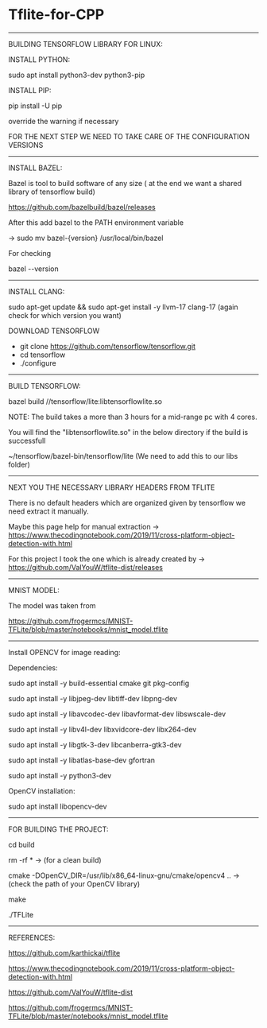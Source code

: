 # Tflite-for-CPP

-----------------------------------------------------------------------------------------------------------------------------------------
BUILDING TENSORFLOW LIBRARY FOR LINUX:

INSTALL PYTHON:

sudo apt install python3-dev python3-pip

INSTALL PIP:

pip install -U pip

override the warning if necessary

FOR THE NEXT STEP WE NEED TO TAKE CARE OF THE CONFIGURATION VERSIONS

-----------------------------------------------------------------------------------------------------------------------------------------

INSTALL BAZEL:

Bazel is tool to build software of any size ( at the end we want a shared library of 
tensorflow build)

https://github.com/bazelbuild/bazel/releases

After this add bazel to the PATH environment variable

-> sudo mv bazel-{version} /usr/local/bin/bazel

For checking

bazel --version

-----------------------------------------------------------------------------------------------------------------------------------------

INSTALL CLANG:

sudo apt-get update && sudo apt-get install -y llvm-17 clang-17  (again check for which version you want)

DOWNLOAD TENSORFLOW

* git clone https://github.com/tensorflow/tensorflow.git
* cd tensorflow
* ./configure

-----------------------------------------------------------------------------------------------------------------------------------------

BUILD TENSORFLOW:

bazel build //tensorflow/lite:libtensorflowlite.so

NOTE: The build takes a more than 3 hours for a mid-range pc with 4 cores.

You will find the "libtensorflowlite.so" in the below directory if the build is successfull

~/tensorflow/bazel-bin/tensorflow/lite    (We need to add this to our libs folder)

-----------------------------------------------------------------------------------------------------------------------------------------

NEXT YOU THE NECESSARY LIBRARY HEADERS FROM TFLITE

There is no default headers which are organized given by tensorflow we need extract it manually.

Maybe this page help for manual extraction -> https://www.thecodingnotebook.com/2019/11/cross-platform-object-detection-with.html

For this project I took the one which is already created by -> https://github.com/ValYouW/tflite-dist/releases

-----------------------------------------------------------------------------------------------------------------------------------------

MNIST MODEL:

The model was taken from 

https://github.com/frogermcs/MNIST-TFLite/blob/master/notebooks/mnist_model.tflite

-----------------------------------------------------------------------------------------------------------------------------------------

Install OPENCV for image reading:

Dependencies:

sudo apt install -y build-essential cmake git pkg-config

sudo apt install -y libjpeg-dev libtiff-dev libpng-dev

sudo apt install -y libavcodec-dev libavformat-dev libswscale-dev

sudo apt install -y libv4l-dev libxvidcore-dev libx264-dev

sudo apt install -y libgtk-3-dev libcanberra-gtk3-dev

sudo apt install -y libatlas-base-dev gfortran

sudo apt install -y python3-dev

OpenCV installation:

sudo apt install libopencv-dev

-----------------------------------------------------------------------------------------------------------------------------------------

FOR BUILDING THE PROJECT:

cd build

rm -rf *    -> (for a clean build)

cmake -DOpenCV_DIR=/usr/lib/x86_64-linux-gnu/cmake/opencv4 ..      -> (check the path of your OpenCV library) 

make

./TFLite

-----------------------------------------------------------------------------------------------------------------------------------------


REFERENCES:

https://github.com/karthickai/tflite

https://www.thecodingnotebook.com/2019/11/cross-platform-object-detection-with.html

https://github.com/ValYouW/tflite-dist

https://github.com/frogermcs/MNIST-TFLite/blob/master/notebooks/mnist_model.tflite

